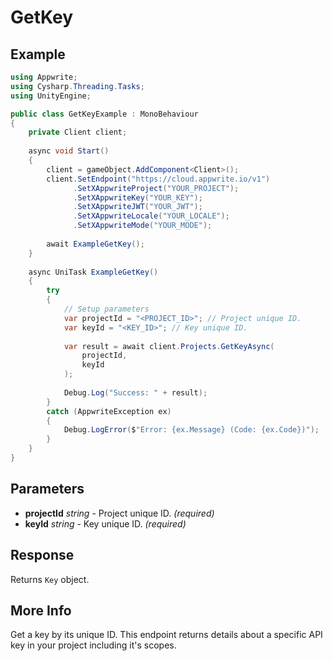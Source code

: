 # GetKey

## Example

```csharp
using Appwrite;
using Cysharp.Threading.Tasks;
using UnityEngine;

public class GetKeyExample : MonoBehaviour
{
    private Client client;
    
    async void Start()
    {
        client = gameObject.AddComponent<Client>();
        client.SetEndpoint("https://cloud.appwrite.io/v1")
              .SetXAppwriteProject("YOUR_PROJECT");
              .SetXAppwriteKey("YOUR_KEY");
              .SetXAppwriteJWT("YOUR_JWT");
              .SetXAppwriteLocale("YOUR_LOCALE");
              .SetXAppwriteMode("YOUR_MODE");
        
        await ExampleGetKey();
    }
    
    async UniTask ExampleGetKey()
    {
        try
        {
            // Setup parameters
            var projectId = "<PROJECT_ID>"; // Project unique ID.
            var keyId = "<KEY_ID>"; // Key unique ID.
            
            var result = await client.Projects.GetKeyAsync(
                projectId,
                keyId
            );
            
            Debug.Log("Success: " + result);
        }
        catch (AppwriteException ex)
        {
            Debug.LogError($"Error: {ex.Message} (Code: {ex.Code})");
        }
    }
}
```

## Parameters

- **projectId** *string* - Project unique ID. *(required)*
- **keyId** *string* - Key unique ID. *(required)*

## Response

Returns `Key` object.
## More Info

Get a key by its unique ID. This endpoint returns details about a specific API key in your project including it&#039;s scopes.
